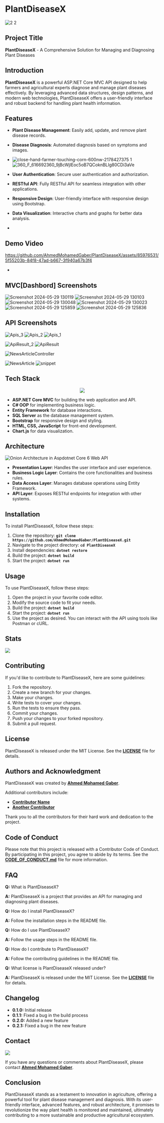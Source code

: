 # **PlantDiseaseX**
![2 2](https://github.com/AhmedMohamedGaber/PlantDiseaseX/assets/85976531/e7c0e5e4-9f29-442c-bef1-fea94e816072)




## **Project Title**

**PlantDiseaseX** - A Comprehensive Solution for Managing and Diagnosing Plant Diseases

## **Introduction**

**PlantDiseaseX** is a powerful ASP.NET Core MVC API designed to help farmers and agricultural experts diagnose and manage plant diseases effectively. By leveraging advanced data structures, design patterns, and modern web technologies, PlantDiseaseX offers a user-friendly interface and robust backend for handling plant health information.

## **Features**

- **Plant Disease Management**: Easily add, update, and remove plant disease records.
- **Disease Diagnosis**: Automated diagnosis based on symptoms and images.
- ![close-hand-farmer-touching-corn-600nw-2178427375 1](https://github.com/AhmedMohamedGaber/PlantDiseaseX/assets/85976531/305d93ad-194b-47ea-808b-ff9c73ffc5f0)
![360_F_616692360_9jBcWjlEoc5oB7QCoknBLIg80CDi3aVe](https://github.com/AhmedMohamedGaber/PlantDiseaseX/assets/85976531/8838a484-835c-49a7-9338-d0236cd5eb46)

- **User Authentication**: Secure user authentication and authorization.
- **RESTful API**: Fully RESTful API for seamless integration with other applications.
- **Responsive Design**: User-friendly interface with responsive design using Bootstrap.
- **Data Visualization**: Interactive charts and graphs for better data analysis.

- 
## **Demo Video**

https://github.com/AhmedMohamedGaber/PlantDiseaseX/assets/85976531/5f55203b-84f8-47ad-b667-3f940a67b3f4


- 
## **MVC[Dashbord] Screenshots**


![Screenshot 2024-05-29 130119](https://github.com/AhmedMohamedGaber/PlantDiseaseX/assets/85976531/9be21bce-df3b-4645-8e37-2de8ec4902b0)
![Screenshot 2024-05-29 130103](https://github.com/AhmedMohamedGaber/PlantDiseaseX/assets/85976531/334c8f87-133b-494d-b058-ac18feafd300)
![Screenshot 2024-05-29 130048](https://github.com/AhmedMohamedGaber/PlantDiseaseX/assets/85976531/d18b72d9-6000-4a2c-a16a-2c0a18e275f4)
![Screenshot 2024-05-29 130023](https://github.com/AhmedMohamedGaber/PlantDiseaseX/assets/85976531/0dc01728-fcb8-4643-afb5-31acab0df0e6)
![Screenshot 2024-05-29 125859](https://github.com/AhmedMohamedGaber/PlantDiseaseX/assets/85976531/4cc0a978-189a-4eb4-935f-c324341639af)
![Screenshot 2024-05-29 125836](https://github.com/AhmedMohamedGaber/PlantDiseaseX/assets/85976531/2151cf56-289b-45c6-b855-a17fdcb46a2f)


## **API Screenshots**

![Apis_3](https://github.com/AhmedMohamedGaber/PlantDiseaseX/assets/85976531/0045de6b-3aba-421d-a863-db6c5d1f005e)
![Apis_2](https://github.com/AhmedMohamedGaber/PlantDiseaseX/assets/85976531/97fe530b-438a-457c-bbb3-b925bcdc5551)
![Apis_1](https://github.com/AhmedMohamedGaber/PlantDiseaseX/assets/85976531/0753ad25-ec29-46cf-a8eb-77a6ceed6bba)

![ApiResult_2](https://github.com/AhmedMohamedGaber/PlantDiseaseX/assets/85976531/9b899faa-4135-4fe3-833f-97068b986e76)
![ApiResult](https://github.com/AhmedMohamedGaber/PlantDiseaseX/assets/85976531/d8e914fe-d78b-4231-8b5c-c804c82229c9)


![NewsArticleController](https://github.com/AhmedMohamedGaber/PlantDiseaseX/assets/85976531/eadcf110-ac92-4da4-8162-02147aa1ae00)

![NewsArticle](https://github.com/AhmedMohamedGaber/PlantDiseaseX/assets/85976531/7d656e65-9de3-4d75-9459-4abeefc811a5)
![snippet](https://github.com/AhmedMohamedGaber/PlantDiseaseX/assets/85976531/7e948ec5-7ee7-4a6b-b692-523f894bb26c)


## **Tech Stack**
<p align="center">
  <a href="https://skillicons.dev">
    <img src="https://skillicons.dev/icons?i=dotnet,cs,visualstudio,js,html,css,bootstrap,git" />
  </a>
</p>


- **ASP.NET Core MVC** for building the web application and API.
- **C# OOP** for implementing business logic.
- **Entity Framework** for database interactions.
- **SQL Server** as the database management system.
- **Bootstrap** for responsive design and styling.
- **HTML, CSS, JavaScript** for front-end development.
- **Chart.js** for data visualization.

## **Architecture**
![Onion Architecture in Aspdotnet Core 6 Web API](https://github.com/AhmedMohamedGaber/PlantDiseaseX/assets/85976531/9c3f779d-7ebe-4c87-a55f-b4c348b148e4)




- **Presentation Layer**: Handles the user interface and user experience.
- **Business Logic Layer**: Contains the core functionalities and business rules.
- **Data Access Layer**: Manages database operations using Entity Framework.
- **API Layer**: Exposes RESTful endpoints for integration with other systems.

## **Installation**

To install PlantDiseaseX, follow these steps:

1. Clone the repository: **`git clone https://github.com/AhmedMohamedGaber/PlantDiseaseX.git`**
2. Navigate to the project directory: **`cd PlantDiseaseX`**
3. Install dependencies: **`dotnet restore`**
4. Build the project: **`dotnet build`**
5. Start the project: **`dotnet run`**

## **Usage**

To use PlantDiseaseX, follow these steps:

1. Open the project in your favorite code editor.
2. Modify the source code to fit your needs.
3. Build the project: **`dotnet build`**
4. Start the project: **`dotnet run`**
5. Use the project as desired. You can interact with the API using tools like Postman or cURL.



## **Stats**
<img align="center" src="https://github-readme-stats.vercel.app/api/top-langs/?username=AhmedMohamedGaber&layout=compact&theme=tokyonight&langs_count=6" />


## **Contributing**

If you'd like to contribute to PlantDiseaseX, here are some guidelines:

1. Fork the repository.
2. Create a new branch for your changes.
3. Make your changes.
4. Write tests to cover your changes.
5. Run the tests to ensure they pass.
6. Commit your changes.
7. Push your changes to your forked repository.
8. Submit a pull request.

## **License**

PlantDiseaseX is released under the MIT License. See the **[LICENSE](https://github.com/AhmedMohamedGaber/PlantDiseaseX/blob/main/LICENSE)** file for details.

## **Authors and Acknowledgment**

PlantDiseaseX was created by **[Ahmed Mohamed Gaber](https://github.com/AhmedMohamedGaber)**.

Additional contributors include:

- **[Contributor Name](https://github.com/contributor-name)**
- **[Another Contributor](https://github.com/another-contributor)**

Thank you to all the contributors for their hard work and dedication to the project.

## **Code of Conduct**

Please note that this project is released with a Contributor Code of Conduct. By participating in this project, you agree to abide by its terms. See the **[CODE_OF_CONDUCT.md](https://github.com/AhmedMohamedGaber/PlantDiseaseX/blob/main/CODE_OF_CONDUCT.md)** file for more information.

## **FAQ**

**Q:** What is PlantDiseaseX?

**A:** PlantDiseaseX is a project that provides an API for managing and diagnosing plant diseases.

**Q:** How do I install PlantDiseaseX?

**A:** Follow the installation steps in the README file.

**Q:** How do I use PlantDiseaseX?

**A:** Follow the usage steps in the README file.

**Q:** How do I contribute to PlantDiseaseX?

**A:** Follow the contributing guidelines in the README file.

**Q:** What license is PlantDiseaseX released under?

**A:** PlantDiseaseX is released under the MIT License. See the **[LICENSE](https://github.com/AhmedMohamedGaber/PlantDiseaseX/blob/main/LICENSE)** file for details.

## **Changelog**

- **0.1.0:** Initial release
- **0.1.1:** Fixed a bug in the build process
- **0.2.0:** Added a new feature
- **0.2.1:** Fixed a bug in the new feature

## **Contact**

<a href="https://www.linkedin.com/in/ahmed-mohamed-gaber-65bb39238/" target="_blank">
   <img src="https://img.shields.io/badge/LinkedIn-0077B5?style=for-the-badge&logo=linkedin&logoColor=0e76a8&color=black">
</a>


If you have any questions or comments about PlantDiseaseX, please contact **[Ahmed Mohamed Gaber](mailto:elhmzawy91@gmail.com)**.

## **Conclusion**

 PlantDiseaseX stands as a testament to innovation in agriculture, offering a powerful tool for plant disease management and diagnosis. With its user-friendly interface, advanced features, and robust architecture, it promises to revolutionize the way plant health is monitored and maintained, ultimately contributing to a more sustainable and productive agricultural ecosystem.
